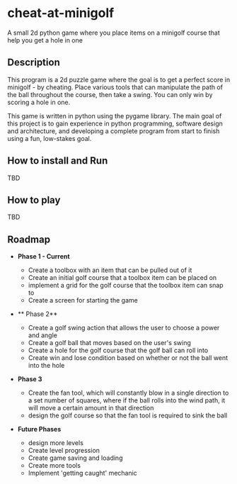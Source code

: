 # cheat-at-minigolf
A small 2d python game where you place items on a minigolf course that help you get a hole in one

## Description

This program is a 2d puzzle game where the goal is to get a perfect score in minigolf - by cheating. Place various tools that can manipulate the path of the ball throughout the course, then take a swing. You can only win by scoring a hole in one. 

This game is written in python using the pygame library. The main goal of this project is to gain experience in python programming, software design and architecture, and developing a complete program from start to finish using a fun, low-stakes goal. 

## How to install and Run

TBD

## How to play

TBD

## Roadmap

* **Phase 1 - Current**
  * Create a toolbox with an item that can be pulled out of it
  * Create an initial golf course that a toolbox item can be placed on
  * implement a grid for the golf course that the toolbox item can snap to
  * Create a screen for starting the game
  
* ** Phase 2**
  * Create a golf swing action that allows the user to choose a power and angle
  * Create a golf ball that moves based on the user's swing
  * Create a hole for the golf course that the golf ball can roll into
  * Create win and lose condition based on whether or not the ball went into the hole
  
* **Phase 3**
  * Create the fan tool, which will constantly blow in a single direction to a set number of squares, where if the ball rolls into the wind path, it will move a certain amount in that direction
  * design the golf course so that the fan tool is required to sink the ball
  
* **Future Phases** 
  * design more levels
  * Create level progression
  * Create game saving and loading
  * Create more tools
  * Implement 'getting caught' mechanic
